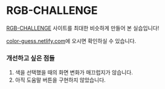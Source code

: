 # RGB-CHALLENGE

[RGB-CHALLENGE](http://www.rgbchallenge.com/) 사이트를 최대한 비슷하게 만들어 본 실습입니다!

[color-guess.netlify.com](https://color-guess.netlify.com/)에 오시면 확인하실 수 있습니다.

### 개선하고 싶은 점들

1. 색을 선택했을 때의 화면 변화가 매끄럽지가 않습니다.
2. 아직 도움말 버튼을 구현하지 않았습니다.

